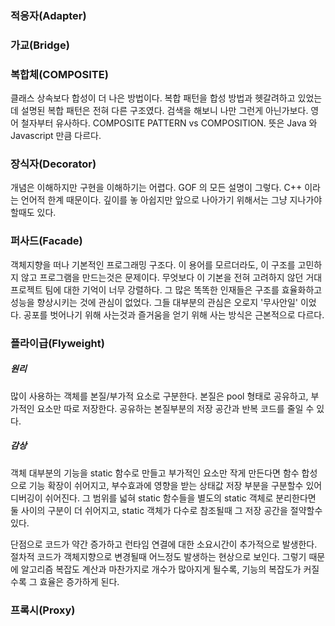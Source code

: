 ### 적응자(Adapter)
### 가교(Bridge)
### 복합체(COMPOSITE)
클래스 상속보다 합성이 더 나은 방법이다. 복합 패턴을 합성 방법과 헷갈려하고 있었는데 설명된 복합 패턴은 전혀 다른 구조였다. 검색을 해보니 나만 그런게 아닌가보다. 영어 철자부터 유사하다. COMPOSITE PATTERN vs COMPOSITION. 뜻은 Java 와 Javascript 만큼 다르다.

### 장식자(Decorator)
개념은 이해하지만 구현을 이해하기는 어렵다. GOF 의 모든 설명이 그렇다. C++ 이라는 언어적 한계 때문이다. 깊이를 놓 아쉽지만 앞으로 나아가기 위해서는 그냥 지나가야 할때도 있다.

### 퍼사드(Facade)
객체지향을 떠나 기본적인 프로그래밍 구조다. 이 용어를 모르더라도, 이 구조를 고민하지 않고 프로그램을 만드는것은 문제이다. 무엇보다 이 기본을 전혀 고려하지 않던 거대 프로젝트 팀에 대한 기억이 너무 강렬하다. 그 많은 똑똑한 인재들은 구조를 효율화하고 성능을 향상시키는 것에 관심이 없었다. 그들 대부분의 관심은 오로지 '무사안일' 이었다. 공포를 벗어나기 위해 사는것과 즐거움을 얻기 위해 사는 방식은 근본적으로 다르다.

### 플라이급(Flyweight)
##### 원리
많이 사용하는 객체를 본질/부가적 요소로 구분한다. 본질은 pool 형태로 공유하고, 부가적인 요소만 따로 저장한다. 공유하는 본질부분의 저장 공간과 반복 코드를 줄일 수 있다.

##### 감상
객체 대부분의 기능을 static 함수로 만들고 부가적인 요소만 작게 만든다면 함수 합성으로 기능 확장이 쉬어지고, 부수효과에 영향을 받는 상태값 저장 부분을 구분할수 있어 디버깅이 쉬어진다. 그 범위를 넓혀 static 함수들을 별도의 static 객체로 분리한다면 둘 사이의 구분이 더 쉬어지고, static 객체가 다수로 참조될때 그 저장 공간을 절약할수 있다.

단점으로 코드가 약간 증가하고 런타임 연결에 대한 소요시간이 추가적으로 발생한다. 절차적 코드가 객체지향으로 변경될때 어느정도 발생하는 현상으로 보인다. 그렇기 때문에 알고리즘 복잡도 계산과 마찬가지로 개수가 많아지게 될수록, 기능의 복잡도가 커질 수록 그 효율은 증가하게 된다.

### 프록시(Proxy)
